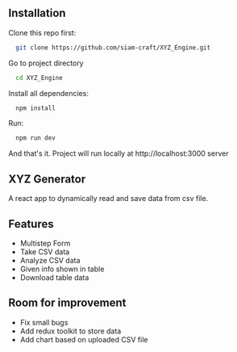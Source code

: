 ## Installation

Clone this repo first:

```bash
  git clone https://github.com/siam-craft/XYZ_Engine.git
```

Go to project directory

```bash
  cd XYZ_Engine
```

Install all dependencies:

```bash
  npm install
```

Run:

```bash
  npm run dev
```

And that's it. Project will run locally at http://localhost:3000 server

## XYZ Generator

A react app to dynamically read and save data from csv file.

## Features

- Multistep Form
- Take CSV data
- Analyze CSV data
- Given info shown in table
- Download table data

## Room for improvement

- Fix small bugs
- Add redux toolkit to store data
- Add chart based on uploaded CSV file
